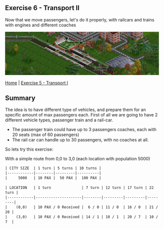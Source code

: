 ## Exercise 6 - Transport II

Now that we move passengers, let's do it properly, with railcars and trains with engines and different coaches

<kbd> <img src="exercise_6_header.png" /> </kbd>

[Home](../README.md) | [Exercise 5 - Transport I](exercise-5.md)

## Summary

The idea is to have different type of vehicles, and prepare them for an specific amount of max passengers each. First of all
we are going to have 2 different vehicle types, passenger train and a rail-car.

* The passenger train could have up to 3 passengers coaches, each with 20 seats (max of 60 passengers)
* The rail car can handle up to 30 passengers, with no coaches at all.

So lets try this exercise:

With a simple route from 0,0 to 3,0 (each location with population 5000)

    | CITY SIZE  | 1 turn | 5 turns | 10 turns |
    |------------|--------|---------|----------|
    |     5000   | 10 PAX |  50 PAX |  100 PAX |

    | LOCATION   | 1 turn              | 7 turn | 12 turn | 17 turn | 22 turn |              
    |------------|---------------------|--------|---------|---------|---------|
    |    (0,0)   | 10 PAX / 0 Received |  6 / 0 | 11 / 0  | 16 / 0  | 21 / 20 | 
    |    (3,0)   | 10 PAX / 0 Received | 14 / 1 | 10 / 1  | 20 / 7  | 10 / 7  |